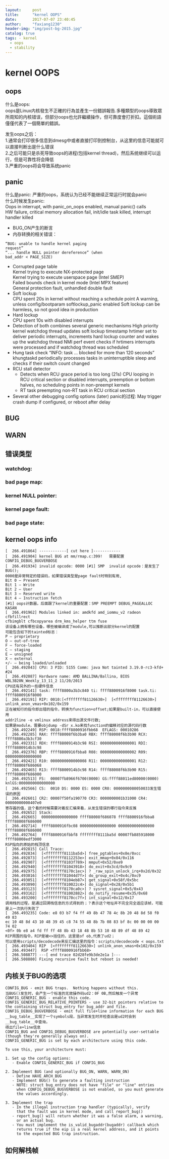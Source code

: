 ```yaml
---
layout:     post
title:      "kernel OOPS"
date:       2017-07-07 23:40:45
author:     "faxiang1230"
header-img: "img/post-bg-2015.jpg"
catalog: true
tags: - kernel
  - oops
  - stability
---
```

# kernel OOPS  
## oops
什么是oops:  
oops是Linux内核發生不正確的行為並產生一份錯誤報告.多種類型的oops導致眾所周知的内核错误，但部分oops也允許繼續操作，但可靠度會打折扣。這個術語僅僅代表了一個簡單的錯誤。  

发生oops之后：  
1.通常会打印很多信息到dmesg中或者直接打印到控制台，从这里的信息可能就可以直接判断出是什么错误  
2.之后可能只是杀死导致oops的进程(包括kernel thread)，然后系统继续可以运行，但是可靠性将会降低    
3.严重的oops将会导致系统panic
## panic
什么是panic:
严重的oops，系统认为已经不能继续正常运行时就会panic   
什么时候发生panic:  
Oops in interrupt, with panic_on_oops enabled, manual panic() calls  
HW failure, critical memory allocation fail, init/idle task killed, interrupt handler killed  
- BUG_ON产生的断言  
- 内存转换的相关错误：
```
“BUG: unable to handle kernel paging
request”
“... handle NULL pointer dereference” (when
bad_addr < PAGE_SIZE)
```
- Corrupted page table  
Kernel trying to execute NX-protected page  
Kernel trying to execute userspace page (Intel SMEP)  
Failed bounds check in kernel mode (Intel MPX feature)  
General protection fault, unhandled double fault  
- Soft lockup  
CPU spent 20s in kernel without reaching a schedule point
A warning, unless config/bootparam softlockup_panic enabled
Soft lockup can be harmless, so not good idea in production
- Hard lockup  
CPU spent 10s with disabled interrupts
- Detection of both combines several generic mechanisms
High priority kernel watchdog thread updates soft lockup timestamp
hrtimer set to deliver periodic interrupts, increments hard lockup
counter and wakes up the watchdog thread
NMI perf event checks if hrtimers interrupts were processed and if
watchdog thread was scheduled
- Hung task check
“INFO: task ... blocked for more than 120 seconds”
khungtaskd periodically processes tasks in uninterruptible
sleep and checks if their switch count changed
- RCU stall detector
  - Detects when RCU grace period is too long (21s)
    CPU looping in RCU critical section or disabled interrupts, preemption or
    bottom halves, no scheduling points in non-preempt kernels
  - RT task preempting non-RT task in RCU critical section
- Several other debugging config options (later)
panic的过程:
May trigger crash dump if configured, or reboot after delay
## BUG
## WARN
## 错误类型  
### watchdog:
### bad page map:
### kernel NULL pointer:
### kernel page fault:
### bad page state:
## kernel oops info
```
[  266.491864] ------------[ cut here ]------------
[  266.491904] kernel BUG at mm/rmap.c:399!   需要配置CONFIG_DEBUG_BUGVERBOSE
[  266.491934] invalid opcode: 0000 [#1] SMP  invalid opcode：是发生了BUG();
0000是异常特定的错误码，如果错误类型是page fault时特别有用,
Bit 0 – Present
Bit 1 – Write
Bit 2 – User
Bit 3 – Reserved write
Bit 4 – Instruction fetch
[#1] oops计数器，后面跟了kernel的重要配置：SMP PREEMPT DEBUG_PAGEALLOC KASAN
[  266.491962] Modules linked in: amdkfd amd_iommu_v2 radeon cfbfillrect
cfbimgblt cfbcopyarea drm_kms_helper ttm fuse
该设备上拥有哪些设备，哪些被编译成了module,可以推断出部分kernel的配置
可能包含如下的tainted标志：
P – proprietary
O – out-of-tree
F – force-loaded
C – staging
E – unsigned
X – external
+/- – being loaded/unloaded
[  266.492043] CPU: 3 PID: 5155 Comm: java Not tainted 3.19.0-rc3-kfd+ #24
[  266.492087] Hardware name: AMD BALLINA/Ballina, BIOS
WBL3B20N_Weekly_13_11_2 11/20/2013
CPU还有另外的一些硬件信息
[  266.492141] task: ffff8800a3b3c840 ti: ffff8800916f8000 task.ti:
ffff8800916f8000
[  266.492191] RIP: 0010:[<ffffffff81126630>]  [<ffffffff81126630>]
unlink_anon_vmas+0x102/0x159
正在被知行的指令即出错的指令，转换为function+offset;如果是built-in，可以直接使用
addr2line -e vmlinux address来得出源文件行数;
如果是module，需要objdump -dSr x.ko来找function的偏移对应的源代码行数  
[  266.492249] RSP: 0018:ffff8800916fbb68  EFLAGS: 00010286
[  266.492285] RAX: ffff88008f6b3ba0 RBX: ffff88008f6b3b90 RCX: ffff8800a3b3cf30
[  266.492331] RDX: ffff8800914b3c98 RSI: 0000000000000001 RDI: ffff8800914b3c98
[  266.492376] RBP: ffff8800916fbba8 R08: 0000000000000002 R09: 0000000000000000
[  266.492421] R10: 0000000000000008 R11: 0000000000000001 R12: ffff88008f686068
[  266.492465] R13: ffff8800914b3c98 R14: ffff88008f6b3b90 R15: ffff88008f686000
[  266.492513] FS:  00007fb8966f6700(0000) GS:ffff88011ed80000(0000)
knlGS:0000000000000000
[  266.492566] CS:  0010 DS: 0000 ES: 0000 CR0: 0000000080050033发生错误的原因  
[  266.492601] CR2: 00007f50fa190770 CR3: 0000000001b31000 CR4: 00000000000407e0
寄存器的值，这个看的时候需要对着反汇编来看，从发生错误的哪行指令来反推
[  266.492652] Stack:
[  266.492665]  0000000000000000 ffff88008f686078 ffff8800916fbba8
ffff88008f686000
[  266.492714]  ffff8800916fbc08 0000000000000000 0000000000000000
ffff88008f686000
[  266.492764]  ffff8800916fbbf8 ffffffff8111ba5d 00007fb885918000
ffff88008edf3000
RSP指向的原始的栈顶信息
[  266.492815] Call Trace:
[  266.492834]  [<ffffffff8111ba5d>] free_pgtables+0x8e/0xcc
[  266.492873]  [<ffffffff8112253e>] exit_mmap+0x84/0x116
[  266.492907]  [<ffffffff8103f789>] mmput+0x52/0xe9
[  266.492940]  [<ffffffff81043918>] do_exit+0x3cd/0x9c9
[  266.492975]  [<ffffffff8170c1ec>] ? _raw_spin_unlock_irq+0x2d/0x32
[  266.493016]  [<ffffffff81044d7f>] do_group_exit+0x4c/0xc9
[  266.493051]  [<ffffffff8104eb87>] get_signal+0x58f/0x5bc
[  266.493090]  [<ffffffff810022c4>] do_signal+0x28/0x5b1
[  266.493123]  [<ffffffff8170ca0c>] ? sysret_signal+0x5/0x43
[  266.493162]  [<ffffffff81002882>] do_notify_resume+0x35/0x68
[  266.493200]  [<ffffffff8170cc7f>] int_signal+0x12/0x17
调用栈的过程，是通过回溯栈信息的方式得到的；？表示这个地址并不完全完全适应该帧，可能是上一次执行失败了
[  266.493235] Code: e8 03 b7 f4 ff 49 8b 47 78 4c 8b 20 48 8d 58 f0 49 83
ec 10 48 8d 43 10 48 39 45 c8 74 55 48 8b 7b 08 83 bf 8c 00 00 00 00 74 02
<0f> 0b e8 a4 fd ff ff 48 8b 43 18 48 8b 53 10 48 89 df 48 89 42
RIP周围的指令，RIP是被<>括住的，这里是of ob,代表了ud2；
可以使用scripts/decodecode来反汇编这里的指令：scripts/decodecode < oops.txt
[  266.493404] RIP  [<ffffffff81126630>] unlink_anon_vmas+0x102/0x159
[  266.493447]  RSP <ffff8800916fbb68>
[  266.508877] ---[ end trace 02d28fe9b3de2e1a ]---
[  266.508880] Fixing recursive fault but reboot is needed!
```

## 内核关于BUG的选项
```
CONFIG_BUG - emit BUG traps.  Nothing happens without this.
当BUG()发生时，会产生一个标准的无效操作码ud2：0F 0B,然后触发一个异常
CONFIG_GENERIC_BUG - enable this code.
CONFIG_GENERIC_BUG_RELATIVE_POINTERS - use 32-bit pointers relative to
the containing struct bug_entry for bug_addr and file.
CONFIG_DEBUG_BUGVERBOSE - emit full file+line information for each BUG
__bug_table__实现了一个symbols段，当异常发生时并检查出是ud2时会到__bug_table__中查询，
得出file+line信息
CONFIG_BUG and CONFIG_DEBUG_BUGVERBOSE are potentially user-settable
(though they're generally always on).
CONFIG_GENERIC_BUG is set by each architecture using this code.

To use this, your architecture must:

1. Set up the config options:
   - Enable CONFIG_GENERIC_BUG if CONFIG_BUG

2. Implement BUG (and optionally BUG_ON, WARN, WARN_ON)
   - Define HAVE_ARCH_BUG
   - Implement BUG() to generate a faulting instruction
   - NOTE: struct bug_entry does not have "file" or "line" entries
     when CONFIG_DEBUG_BUGVERBOSE is not enabled, so you must generate
     the values accordingly.

3. Implement the trap
   - In the illegal instruction trap handler (typically), verify
     that the fault was in kernel mode, and call report_bug()
   - report_bug() will return whether it was a false alarm, a warning,
     or an actual bug.
   - You must implement the is_valid_bugaddr(bugaddr) callback which
     returns true if the eip is a real kernel address, and it points
     to the expected BUG trap instruction.
```

## 如何解栈帧
